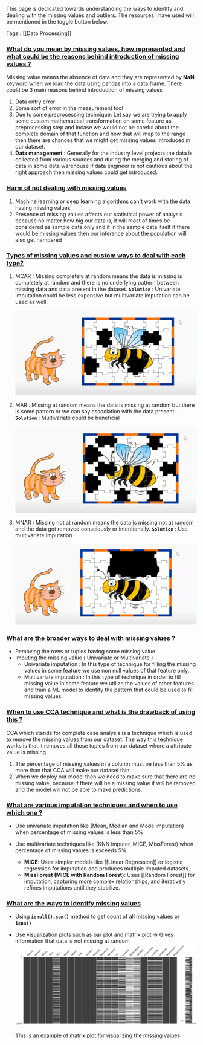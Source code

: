 This page is dedicated towards understanding the ways to identify and dealing with the missing values and outliers. The resources I have used will be mentioned in the toggle button below.

Tags : [[Data Processing]]


### [What do you mean by missing values, how represented and what could be the reasons behind introduction of missing values ?](#) 

Missing value means the absence of data and they are represented by **NaN** keyword when we load the data using pandas into a data frame. There could be 3 main reasons behind introduction of missing values

1. Data entry error
2. Some sort of error in the measurement tool
3. Due to some preprocessing technique: Let say we are trying to apply some custom mathematical transformation on some feature as preprocessing step and incase we would not be careful about the complete domain of that function and how that will map to the range then there are chances that we might get missing values introduced in our dataset.
4. **Data management** : Generally for the industry level projects the data is collected from various sources and during the merging and storing of data in some data warehouse if data engineer is not cautious about the right approach then missing values could get introduced.


### [Harm of not dealing with missing values](#)

1. Machine learning or deep learning algorithms can't work with the data having missing values
2. Presence of missing values affects our statistical power of analysis because no matter how big our data is, it will most of times be considered as sample data only and if in the sample data itself if there would be missing values then our inference about the population will also get hampered
### [Types of missing values and custom ways to deal with each type?](#) 

1. MCAR : Missing completely at random means the data is missing is completely at random and there is no underlying pattern between missing data and data present in the dataset. **`Solution`** : Univariate Imputation could be less expensive but multivariate imputation can be used as well.

	![MCAR](https://github.com/yuvraaj2002/AI-Notes/blob/master/General%20ML%20Topics/Images/MCAR.png)

2. MAR : Missing at random means the data is missing at random but there is some pattern or we can say association with the data present. **`Solution`** : Multivariate could be beneficial

	![MAR](https://github.com/yuvraaj2002/AI-Notes/blob/master/General%20ML%20Topics/Images/MAR.png)

3. MNAR : Missing not at  random means the data is missing not at random and the data got removed consciously or intentionally. **`Solution`** : Use multivariate imputation 

	![MNAR](https://github.com/yuvraaj2002/AI-Notes/blob/master/General%20ML%20Topics/Images/MNAR.png)

### [What are the broader ways to deal with missing values ?](#) 

- Removing the rows or tuples having some missing value
- Imputing the missing value ( Univariate or Multivariate )
	- Univariate imputation : In this type of technique for filling the missing values in some feature we use non null values of that feature only.
	- Multivariate imputation : In this type of technique in order to fill missing value in some feature we utilize the values of other features and train a ML model to identify the pattern that could be used to fill missing values.
### [When to use CCA technique and what is the drawback of using this ?](#) 

CCA which stands for complete case analysis is a technique which is used to remove the missing values from our dataset. The way this technique works is that it removes all those tuples from our dataset where a attribute value is missing.

1. The percentage of missing values in a column must be less than 5% as more than that CCA will make our dataset thin.
2. When we deploy our model then we need to make sure that there are no missing value, because if there will be a missing value it will be removed and the model will not be able to make predictions.

### [What are various imputation techniques and when to use which one ?](#) 

- Use univariate imputation like (Mean, Median and Mode imputation) when percentage of missing values is less than 5%

- Use multivariate techniques like (KNN imputer, MICE, MissForest)  when percentage of missing values is exceeds 5%
	- **MICE**: Uses simpler models like [[Linear Regression]] or logistic regression for imputation and produces multiple imputed datasets.
	- **MissForest (MICE with Random Forest)**: Uses [[Random Forest]] for imputation, capturing more complex relationships, and iteratively refines imputations until they stabilize.


### [What are the ways to identify missing values](#)

- Using **`isnull().sum()`** method to get count of all missing values or **`isna()`**
- Use visualization plots such as bar plot and matrix plot → Gives information that data is not missing at random
    ![[Matrix Plot.png|450]](https://github.com/yuvraaj2002/AI-Notes/blob/master/General%20ML%20Topics/Images/Matrix%20Plot.png)
    
    This is an example of matrix plot for visualizing the missing values
